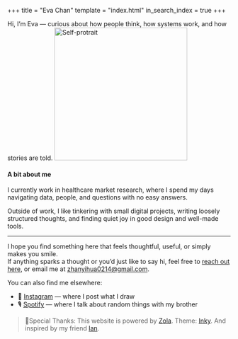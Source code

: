 +++
title = "Eva Chan"
template = "index.html"
in_search_index = true
+++

Hi, I’m Eva — curious about how people think, how systems work, and how stories are told. 
<img src="M.jpg" alt="Self-protrait" style="max-width: 100%; width: 300px;">

#### A bit about me
I currently work in healthcare market research, where I spend my days navigating data, people, and questions with no easy answers.

Outside of work, I like tinkering with small digital projects, writing loosely structured thoughts, and finding quiet joy in good design and well-made tools. 

---

I hope you find something here that feels thoughtful, useful, or simply makes you smile.  
If anything sparks a thought or you’d just like to say hi, feel free to [reach out here](/contact), or email me at [zhanyihua0214@gmail.com](mailto:zhanyihua0214@gmail.com).

You can also find me elsewhere:
- 🎨 [Instagram](https://instagram.com/dreamdrawlive) — where I post what I draw  
- 🎙 [Spotify](https://open.spotify.com/show/4FxDhsQzcix9HilXehBJVS?si=25b269c82dce4f06) — where I talk about random things with my brother

> 💐Special Thanks: This website is powered by <a target="_blank" href="https://getzola.org/">Zola</a>. Theme: <a target="_blank" href="https://github.com/jimmyff/zola-inky"> Inky</a>. And inspired by my friend <a target="_blank" href="https://ianhsiao.xyz">Ian</a>.




